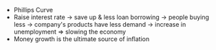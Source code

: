- Phillips Curve
- Raise interest rate → save up & less loan borrowing → people buying less → company's products have less demand → increase in unemployment => slowing the economy
- Money growth is the ultimate source of inflation